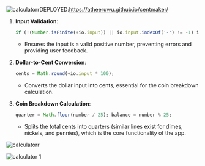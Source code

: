 ![calculatorr](https://github.com/user-attachments/assets/80a1c8ea-5408-4c8f-a7f9-b043023a3be4)DEPLOYED:https://atheeruwu.github.io/centmaker/
1. **Input Validation**:  
   ```javascript
   if (!(Number.isFinite(+io.input)) || io.input.indexOf('-') != -1) io.output = `<p class="app__output">This is incorrect value</p>`;
   ```
   - Ensures the input is a valid positive number, preventing errors and providing user feedback.

2. **Dollar-to-Cent Conversion**:  
   ```javascript
   cents = Math.round(+io.input * 100);
   ```
   - Converts the dollar input into cents, essential for the coin breakdown calculation.

3. **Coin Breakdown Calculation**:  
   ```javascript
   quarter = Math.floor(number / 25); balance = number % 25;
   ```
   - Splits the total cents into quarters (similar lines exist for dimes, nickels, and pennies), which is the core functionality of the app.
  





![calculatorr](https://github.com/user-attachments/assets/c4c906c9-5fb0-41aa-b523-13050b87b5cf)

![calculator 1](https://github.com/user-attachments/assets/c0052fe8-bb9b-4981-9daa-06cc1ba725d6)






     
